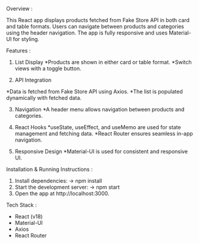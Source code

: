Overview :

This React app displays products fetched from Fake Store API in both card and table formats. Users can navigate between products and categories using the header navigation. The app is fully responsive and uses Material-UI for styling.

Features :

1. List Display
*Products are shown in either card or table format.
*Switch views with a toggle button.

2. API Integration

*Data is fetched from Fake Store API using Axios.
*The list is populated dynamically with fetched data.

3. Navigation
*A header menu allows navigation between products and categories.

4. React Hooks
*useState, useEffect, and useMemo are used for state management and fetching data.
*React Router ensures seamless in-app navigation.

5. Responsive Design
*Material-UI is used for consistent and responsive UI.

Installation & Running Instructions :

1. Install dependencies:
    -> npm install
2. Start the development server:
    -> npm start
3. Open the app at http://localhost:3000.

Tech Stack : 

- React (v18)
- Material-UI
- Axios
- React Router

